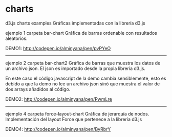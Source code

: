 # charts
d3.js charts examples
Gráficas implementadas con la librería d3.js

ejemplo 1 carpeta bar-chart
Gráfica de barras ordenable con resultados aleatorios.

DEMO1:  http://codepen.io/alminyana/pen/pvPYeO


----------------


ejemplo 2 carpeta bar-chart2
Gráfica de barras que muestra los datos de un archivo json.
El json es importado desde la propia librería d3.js.

En este caso el código javascript de la demo cambia sensiblemente, esto es debido a que
la demo no lee un archivo json sinó que muestra el valor de dos arrays añadidos al código.

DEMO2: http://codepen.io/alminyana/pen/PwmLre



----------------


ejemplo 4 carpeta force-layout-chart
Gráfica de jerarquía de nodos.
Implementación del layout Force que pertenece a la librería d3.js

DEMO4:  http://codepen.io/alminyana/pen/ByRbrY

